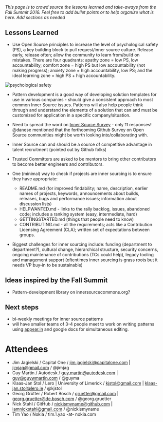*This page is to crowd source the lessons learned and take-aways from the Fall Summit 2016. Feel free to add bullet points or to help organize what is here. Add sections as needed*

## Lessons Learned

* Use Open Source principles to increase the level of psychological safety (PS), a key building block to pull request/inner source culture. Release early, release often; allow the community to learn from/build on mistakes. There are four quadrants: apathy zone = low PS, low accountability; comfort zone = high PS but low accountability (not making progress); anxiety zone = high accountability, low PS; and the ideal learning zone = high PS + high accountability.

![psychological safety](https://media.licdn.com/mpr/mpr/shrinknp_800_800/AAEAAQAAAAAAAAkwAAAAJGE1NTVlYzNiLTkwZmYtNDhlYi05YmMyLTE1NjQ3ZmMzMjM1NQ.png)

* Pattern development is a good way of developing solution templates for use in various companies - should give a consistent approach to most common Inner Source issues. Patterns will also help people think through and understand the elements of a solution that can and must be customized for application in a specific company/situation.

* Need to spread the word on [Inner Source Survey](https://docs.google.com/forms/d/e/1FAIpQLSf1EBbeyYezb_j1U2x1K2YqrDTN7UPZYnYAkre2h5QceI0I4A/viewform?c=0&w=1) - only 11 responses! @danese mentioned that the forthcoming Github Survey on Open Source communities might be worth looking into/collaborating with.

* Inner Source can and should be a source of competitive advantage in talent recruitment (pointed out by Github folks)

* Trusted Committers are asked to be mentors to bring other contributors to become better engineers and contributors.

* One (minimal) way to check if projects are inner sourcing is to ensure they have appropriate:
    - README.md (for improved findability; name, description, earlier names of projects, keywords, announcements about builds, releases, bugs and performance issues; information about discussion lists)
    - HELPWANTED.md - links to the rally backlog, issues, abandoned code; includes a ranking system (easy, intermediate, hard)
    - GETTINGSTARTED.md (things that people need to know)
    - CONTRIBUTING.md - all the requirements; acts like a Contribution Licensing Agreement (CLA); written set of expectations between groups.

* Biggest challenges for inner sourcing include: funding (department to department?), cultural change, hierarchical structure, security concerns, ongoing maintenance of contributions (TCs could help), legacy tooling and management support (oftentimes inner sourcing is grass roots but it needs VP buy-in to be sustainable)

## Ideas inspired by the Fall Summit

* Pattern-development library on innersourcecommons.org?

## Next steps

* bi-weekly meetings for inner source patterns
* will have smaller teams of 3-4 people meet to work on writing patterns using [appear.in](https://appear.in) and google docs for simultaneous editing.

# Attendees

* Jim Jagielski / Capital One / jim.jagielski@capitalone.com | jimjag@gmail.com / @jimjag
* Guy Martin / Autodesk / guy.martin@autodesk.com | guy@guywmartin.com / @guyma
* Klaas-Jan Stol / Lero | University of Limerick / kjstol@gmail.com | klaas-jan.stol@lero.ie / @kjstol
* Georg Grütter / Robert Bosch / gruetter@gmail.com | georg.gruetter@de.bosch.com / @georg.gruetter
* Nick Stahl / GitHub / nickismyname@github.com | iamnickstahl@gmail.com / @nickismyname
* Tim Yao / Nokia / tim.1.yao -at- nokia.com